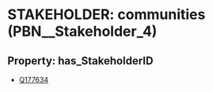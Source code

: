 # STAKEHOLDER: __communities__ (PBN__Stakeholder_4)

## Property: has_StakeholderID

* [Q177634](Q177634)

